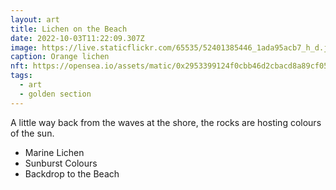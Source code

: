 ```yaml
---
layout: art
title: Lichen on the Beach
date: 2022-10-03T11:22:09.307Z
image: https://live.staticflickr.com/65535/52401385446_1ada95acb7_h_d.jpg
caption: Orange lichen
nft: https://opensea.io/assets/matic/0x2953399124f0cbb46d2cbacd8a89cf0599974963/48162648330355413914028108631647327469322174667090404439099707912904085864449/
tags:
  - art
  - golden section
---
```

A little way back from the waves at the shore, the rocks are hosting colours of the sun. 

* Marine Lichen
* Sunburst Colours
* Backdrop to the Beach
